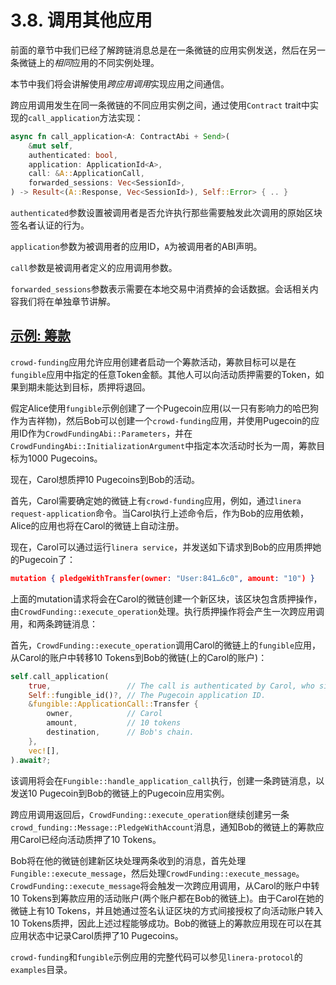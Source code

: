 # 3.8. 调用其他应用

前面的章节中我们已经了解跨链消息总是在一条微链的应用实例发送，然后在另一条微链上的*相同*应用的不同实例处理。

本节中我们将会讲解使用*跨应用调用*实现应用之间通信。

跨应用调用发生在同一条微链的不同应用实例之间，通过使用`Contract` trait中实现的`call_application`方法实现：

```rust
async fn call_application<A: ContractAbi + Send>(
    &mut self,
    authenticated: bool,
    application: ApplicationId<A>,
    call: &A::ApplicationCall,
    forwarded_sessions: Vec<SessionId>,
) -> Result<(A::Response, Vec<SessionId>), Self::Error> { .. }
```

`authenticated`参数设置被调用者是否允许执行那些需要触发此次调用的原始区块签名者认证的行为。

`application`参数为被调用者的应用ID，`A`为被调用者的ABI声明。

`call`参数是被调用者定义的应用调用参数。

`forwarded_sessions`参数表示需要在本地交易中消费掉的会话数据。会话相关内容我们将在单独章节讲解。

## [示例: 筹款](https://linera-dev.respeer.ai/#/v1/zh_CN/sdk/composition?id=example-crowd-funding)

`crowd-funding`应用允许应用创建者启动一个筹款活动，筹款目标可以是在`fungible`应用中指定的任意Token金额。其他人可以向活动质押需要的Token，如果到期未能达到目标，质押将退回。

假定Alice使用`fungible`示例创建了一个Pugecoin应用(以一只有影响力的哈巴狗作为吉祥物)，然后Bob可以创建一个`crowd-funding`应用，并使用Pugecoin的应用ID作为`CrowdFundingAbi::Parameters`，并在`CrowdFundingAbi::InitializationArgument`中指定本次活动时长为一周，筹款目标为1000 Pugecoins。

现在，Carol想质押10 Pugecoins到Bob的活动。

首先，Carol需要确定她的微链上有`crowd-funding`应用，例如，通过`linera request-application`命令。当Carol执行上述命令后，作为Bob的应用依赖，Alice的应用也将在Carol的微链上自动注册。

现在，Carol可以通过运行`linera service`，并发送如下请求到Bob的应用质押她的Pugecoin了：

```json
mutation { pledgeWithTransfer(owner: "User:841…6c0", amount: "10") }
```

上面的mutation请求将会在Carol的微链创建一个新区块，该区块包含质押操作，由`CrowdFunding::execute_operation`处理。执行质押操作将会产生一次跨应用调用，和两条跨链消息：

首先，`CrowdFunding::execute_operation`调用Carol的微链上的`fungible`应用，从Carol的账户中转移10 Tokens到Bob的微链(上的Carol的账户)：

```rust
self.call_application(
    true,                 // The call is authenticated by Carol, who signed this block.
    Self::fungible_id()?, // The Pugecoin application ID.
    &fungible::ApplicationCall::Transfer {
        owner,            // Carol
        amount,           // 10 tokens
        destination,      // Bob's chain.
    },
    vec![],
).await?;
```

该调用将会在`Fungible::handle_application_call`执行，创建一条跨链消息，以发送10 Pugecoin到Bob的微链上的Pugecoin应用实例。

跨应用调用返回后，`CrowdFunding::execute_operation`继续创建另一条`crowd_funding::Message::PledgeWithAccount`消息，通知Bob的微链上的筹款应用Carol已经向活动质押了10 Tokens。

Bob将在他的微链创建新区块处理两条收到的消息，首先处理`Fungible::execute_message`，然后处理`CrowdFunding::execute_message`。`CrowdFunding::execute_message`将会触发一次跨应用调用，从Carol的账户中转10 Tokens到筹款应用的活动账户(两个账户都在Bob的微链上)。由于Carol在她的微链上有10 Tokens，并且她通过签名认证区块的方式间接授权了向活动账户转入10 Tokens质押，因此上述过程能够成功。Bob的微链上的筹款应用现在可以在其应用状态中记录Carol质押了10 Pugecoins。

`crowd-funding`和`fungible`示例应用的完整代码可以参见`linera-protocol`的`examples`目录。
